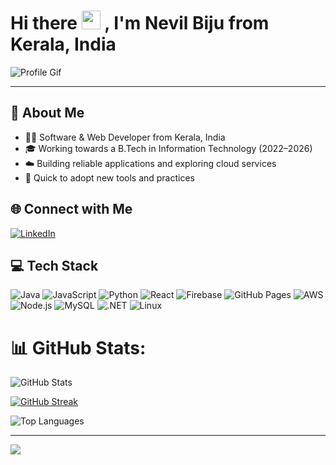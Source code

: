 
# Hi there <img src="https://raw.githubusercontent.com/MartinHeinz/MartinHeinz/master/wave.gif" width="30px" alt="waving hand"/> , I'm Nevil Biju from Kerala, India

![Profile Gif](https://i.pinimg.com/originals/72/0c/c4/720cc43d757ee638ad5054a05220fafe.gif) 

---

## 💫 About Me

- 👨‍💻 Software & Web Developer from Kerala, India
- 🎓 Working towards a B.Tech in Information Technology (2022–2026)
- ☁️ Building reliable applications and exploring cloud services  
- 🚀 Quick to adopt new tools and practices

## 🌐 Connect with Me

[![LinkedIn](https://img.shields.io/badge/LinkedIn-%230077B5.svg?logo=linkedin&logoColor=white)](https://www.linkedin.com/in/nevil-biju/)

## 💻 Tech Stack

<p align="left">
  <img src="https://img.shields.io/badge/Java-%23ED8B00.svg?style=for-the-badge&logo=openjdk&logoColor=white" alt="Java" />
  <img src="https://img.shields.io/badge/JavaScript-%23323330.svg?style=for-the-badge&logo=javascript&logoColor=%23F7DF1E" alt="JavaScript" />
  <img src="https://img.shields.io/badge/Python-3670A0?style=for-the-badge&logo=python&logoColor=fff" alt="Python" />
  <img src="https://img.shields.io/badge/React-%2320232a.svg?style=for-the-badge&logo=react&logoColor=%2361DAFB" alt="React" />
  <img src="https://img.shields.io/badge/Firebase-%23039BE5.svg?style=for-the-badge&logo=firebase&logoColor=white" alt="Firebase" />
  <img src="https://img.shields.io/badge/GitHub%20Pages-121013?style=for-the-badge&logo=github&logoColor=white" alt="GitHub Pages" />
  <img src="https://img.shields.io/badge/AWS-%23FF9900.svg?style=for-the-badge&logo=amazon-aws&logoColor=white" alt="AWS" />
  <img src="https://img.shields.io/badge/Node.js-339933?style=for-the-badge&logo=node.js&logoColor=white" alt="Node.js" />
  <img src="https://img.shields.io/badge/MySQL-%2300000f.svg?style=for-the-badge&logo=mysql&logoColor=white" alt="MySQL" />
  <img src="https://img.shields.io/badge/.NET-512BD4.svg?style=for-the-badge&logo=dot-net&logoColor=white" alt=".NET" />
  <img src="https://img.shields.io/badge/Linux-FCC624?style=for-the-badge&logo=linux&logoColor=black" alt="Linux" />
</p>

# 📊 GitHub Stats:

![GitHub Stats](https://github-readme-stats.vercel.app/api?username=JOSU10xD&show_icons=true&theme=onedark&hide_border=true)

[![GitHub Streak](https://streak-stats.vercel.app?user=JOSU10xD&theme=onedark&hide_border=true)](https://git.io/streak-stats)

![Top Languages](https://github-readme-stats.vercel.app/api/top-langs/?username=JOSU10xD&theme=onedark&layout=compact&hide_border=true)

---

[![](https://visitcount.itsvg.in/api?id=JOSU10xD&icon=0&color=3)](https://visitcount.itsvg.in)


